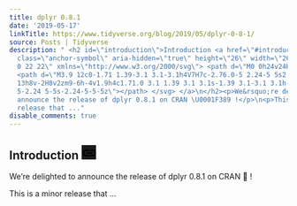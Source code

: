 ```yaml
---
title: dplyr 0.8.1
date: '2019-05-17'
linkTitle: https://www.tidyverse.org/blog/2019/05/dplyr-0-8-1/
source: Posts | Tidyverse
description: " <h2 id=\"introduction\">Introduction <a href=\"#introduction\"> <svg
  class=\"anchor-symbol\" aria-hidden=\"true\" height=\"26\" width=\"26\" viewBox=\"0
  0 22 22\" xmlns=\"http://www.w3.org/2000/svg\"> <path d=\"M0 0h24v24H0z\" fill=\"currentColor\"></path>
  <path d=\"M3.9 12c0-1.71 1.39-3.1 3.1-3.1h4V7H7c-2.76.0-5 2.24-5 5s2.24 5 5 5h4v-1.9H7c-1.71.0-3.1-1.39-3.1-3.1zM8
  13h8v-2H8v2zm9-6h-4v1.9h4c1.71.0 3.1 1.39 3.1 3.1s-1.39 3.1-3.1 3.1h-4V17h4c2.76.0
  5-2.24 5-5s-2.24-5-5-5z\"></path> </svg> </a>\n</h2><p>We&rsquo;re delighted to
  announce the release of dplyr 0.8.1 on CRAN \U0001F389 !</p>\n<p>This is a minor
  release that ..."
disable_comments: true
---
```

 <h2 id="introduction">Introduction <a href="#introduction"> <svg class="anchor-symbol" aria-hidden="true" height="26" width="26" viewBox="0 0 22 22" xmlns="http://www.w3.org/2000/svg"> <path d="M0 0h24v24H0z" fill="currentColor"></path> <path d="M3.9 12c0-1.71 1.39-3.1 3.1-3.1h4V7H7c-2.76.0-5 2.24-5 5s2.24 5 5 5h4v-1.9H7c-1.71.0-3.1-1.39-3.1-3.1zM8 13h8v-2H8v2zm9-6h-4v1.9h4c1.71.0 3.1 1.39 3.1 3.1s-1.39 3.1-3.1 3.1h-4V17h4c2.76.0 5-2.24 5-5s-2.24-5-5-5z"></path> </svg> </a>
</h2><p>We&rsquo;re delighted to announce the release of dplyr 0.8.1 on CRAN 🎉 !</p>
<p>This is a minor release that ...